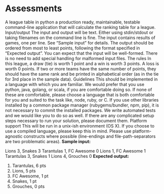 # Assessments
A league table in python 
a production ready, maintainable, testable command-line application that
will calculate the ranking table for a league.
Input/output
The input and output will be text. Either using stdin/stdout or taking filenames on the command
line is fine.
The input contains results of games, one per line. See “Sample input” for details.
The output should be ordered from most to least points, following the format specified in
“Expected output”.
You can expect that the input will be well-formed. There is no need to add special handling for
malformed input files.
The rules
In this league, a draw (tie) is worth 1 point and a win is worth 3 points. A loss is worth 0 points.
If two or more teams have the same number of points, they should have the same rank and be
printed in alphabetical order (as in the tie for 3rd place in the sample data).
Guidelines
This should be implemented in a language with which you are familiar. We would prefer that
you use python, java, golang, or scala, if you are comfortable doing so. If none of these are
comfortable, please choose a language that is both comfortable for you and suited to the task
like, node, ruby, or C.
If you use other libraries installed by a common package manager (rubygems/bundler, npm,
pip), it is not necessary to commit the installed packages.
We write automated tests and we would like you to do so as well.
If there are any complicated setup steps necessary to run your solution, please document them.
Platform support
This will be run in a unix-ish environment (OS X). If you choose to use a compiled language,
please keep this in mind. Please use platform-agnostic constructs where possible (line-endings
and file-path-separators are two problematic areas).
**Sample input:**

Lions 3, Snakes 3
Tarantulas 1, FC Awesome 0
Lions 1, FC Awesome 1
Tarantulas 3, Snakes 1
Lions 4, Grouches 0
**Expected output:**
1. Tarantulas, 6 pts
2. Lions, 5 pts
3. FC Awesome, 1 pt
3. Snakes, 1 pt
5. Grouches, 0 pts
